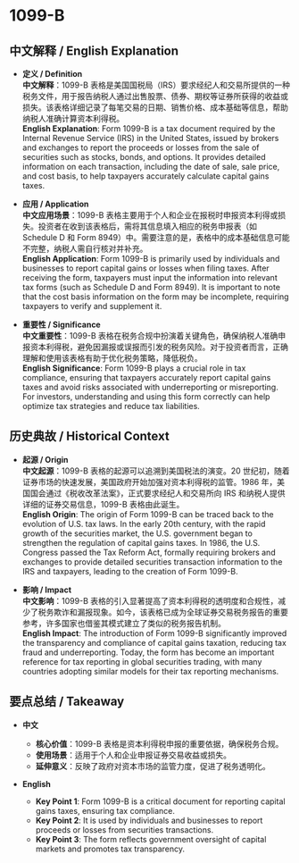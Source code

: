 # 1099-B

## 中文解释 / English Explanation

* **定义 / Definition**  
  **中文解释**：1099-B 表格是美国国税局（IRS）要求经纪人和交易所提供的一种税务文件，用于报告纳税人通过出售股票、债券、期权等证券所获得的收益或损失。该表格详细记录了每笔交易的日期、销售价格、成本基础等信息，帮助纳税人准确计算资本利得税。  
  **English Explanation**: Form 1099-B is a tax document required by the Internal Revenue Service (IRS) in the United States, issued by brokers and exchanges to report the proceeds or losses from the sale of securities such as stocks, bonds, and options. It provides detailed information on each transaction, including the date of sale, sale price, and cost basis, to help taxpayers accurately calculate capital gains taxes.

* **应用 / Application**  
  **中文应用场景**：1099-B 表格主要用于个人和企业在报税时申报资本利得或损失。投资者在收到该表格后，需将其信息填入相应的税务申报表（如 Schedule D 和 Form 8949）中。需要注意的是，表格中的成本基础信息可能不完整，纳税人需自行核对并补充。  
  **English Application**: Form 1099-B is primarily used by individuals and businesses to report capital gains or losses when filing taxes. After receiving the form, taxpayers must input the information into relevant tax forms (such as Schedule D and Form 8949). It is important to note that the cost basis information on the form may be incomplete, requiring taxpayers to verify and supplement it.

* **重要性 / Significance**  
  **中文重要性**：1099-B 表格在税务合规中扮演着关键角色，确保纳税人准确申报资本利得税，避免因漏报或误报而引发的税务风险。对于投资者而言，正确理解和使用该表格有助于优化税务策略，降低税负。  
  **English Significance**: Form 1099-B plays a crucial role in tax compliance, ensuring that taxpayers accurately report capital gains taxes and avoid risks associated with underreporting or misreporting. For investors, understanding and using this form correctly can help optimize tax strategies and reduce tax liabilities.

## 历史典故 / Historical Context

* **起源 / Origin**  
  **中文起源**：1099-B 表格的起源可以追溯到美国税法的演变。20 世纪初，随着证券市场的快速发展，美国政府开始加强对资本利得税的监管。1986 年，美国国会通过《税收改革法案》，正式要求经纪人和交易所向 IRS 和纳税人提供详细的证券交易信息，1099-B 表格由此诞生。  
  **English Origin**: The origin of Form 1099-B can be traced back to the evolution of U.S. tax laws. In the early 20th century, with the rapid growth of the securities market, the U.S. government began to strengthen the regulation of capital gains taxes. In 1986, the U.S. Congress passed the Tax Reform Act, formally requiring brokers and exchanges to provide detailed securities transaction information to the IRS and taxpayers, leading to the creation of Form 1099-B.

* **影响 / Impact**  
  **中文影响**：1099-B 表格的引入显著提高了资本利得税的透明度和合规性，减少了税务欺诈和漏报现象。如今，该表格已成为全球证券交易税务报告的重要参考，许多国家也借鉴其模式建立了类似的税务报告机制。  
  **English Impact**: The introduction of Form 1099-B significantly improved the transparency and compliance of capital gains taxation, reducing tax fraud and underreporting. Today, the form has become an important reference for tax reporting in global securities trading, with many countries adopting similar models for their tax reporting mechanisms.

## 要点总结 / Takeaway

* **中文**  
  - **核心价值**：1099-B 表格是资本利得税申报的重要依据，确保税务合规。  
  - **使用场景**：适用于个人和企业申报证券交易收益或损失。  
  - **延伸意义**：反映了政府对资本市场的监管力度，促进了税务透明化。

* **English**  
  - **Key Point 1**: Form 1099-B is a critical document for reporting capital gains taxes, ensuring tax compliance.  
  - **Key Point 2**: It is used by individuals and businesses to report proceeds or losses from securities transactions.  
  - **Key Point 3**: The form reflects government oversight of capital markets and promotes tax transparency.